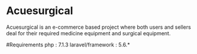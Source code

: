 # Acuesurgical
Acuesurgical is an e-commerce based project where both users and sellers deal for their
required medicine equipment and surgical equipment.

#Requirements
php : 7.1.3
laravel/framework : 5.6.*


